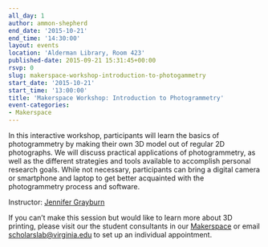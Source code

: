 ```yaml
---
all_day: 1
author: ammon-shepherd
end_date: '2015-10-21'
end_time: '14:30:00'
layout: events
location: 'Alderman Library, Room 423'
published-date: 2015-09-21 15:31:45+00:00
rsvp: 0
slug: makerspace-workshop-introduction-to-photogammetry
start_date: '2015-10-21'
start_time: '13:00:00'
title: 'Makerspace Workshop: Introduction to Photogrammetry'
event-categories:
- Makerspace
---
```


In this interactive workshop, participants will learn the basics of photogrammetry by making their own 3D model out of regular 2D photographs. We will discuss practical applications of photogrammetry, as well as the different strategies and tools available to accomplish personal research goals. While not necessary, participants can bring a digital camera or smartphone and laptop to get better acquainted with the photogrammetry process and software.


Instructor: [Jennifer Grayburn](http://scholarslab.org/people/jennifer-grayburn/)

If you can’t make this session but would like to learn more about 3D printing, please visit our the student consultants in our [Makerspace](http://scholarslab.org/makerspace/) or email [scholarslab@virginia.edu](mailto:scholarslab@virginia.edu) to set up an individual appointment.
